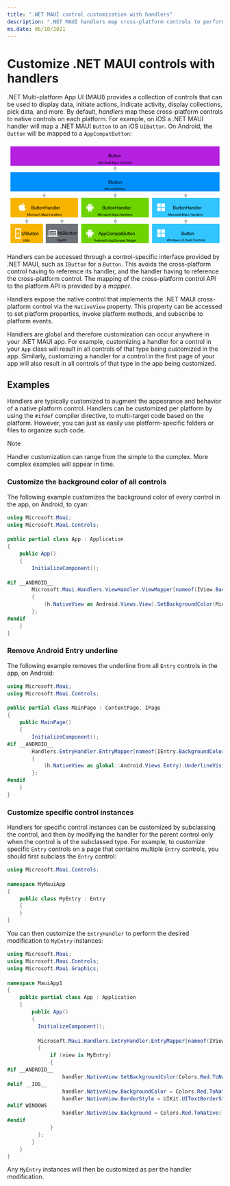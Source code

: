 ```yaml
---
title: ".NET MAUI control customization with handlers"
description: ".NET MAUI handlers map cross-platform controls to performant native controls on each platform."
ms.date: 06/10/2021
---
```


# Customize .NET MAUI controls with handlers

.NET Multi-platform App UI (MAUI) provides a collection of controls that can be used to display data, initiate actions, indicate activity, display collections, pick data, and more. By default, *handlers* map these cross-platform controls to native controls on each platform. For example, on iOS a .NET MAUI handler will map a .NET MAUI `Button` to an iOS `UIButton`. On Android, the `Button` will be mapped to a `AppCompatButton`:

![Button handler architecture](customize-images/button-handler.png)

Handlers can be accessed through a control-specific interface provided by .NET MAUI, such as `IButton` for a `Button`. This avoids the cross-platform control having to reference its handler, and the handler having to reference the cross-platform control. The mapping of the cross-platform control API to the platform API is provided by a *mapper*.

Handlers expose the native control that implements the .NET MAUI cross-platform control via the `NativeView` property. This property can be accessed to set platform properties, invoke platform methods, and subscribe to platform events.

Handlers are global and therefore customization can occur anywhere in your .NET MAUI app. For example, customizing a handler for a control in your `App` class will result in all controls of that type being customized in the app. Similarly, customizing a handler for a control in the first page of your app will also result in all controls of that type in the app being customized.

## Examples

Handlers are typically customized to augment the appearance and behavior of a native platform control. Handlers can be customized per platform by using the `#ifdef` compiler directive, to multi-target code based on the platform. However, you can just as easily use platform-specific folders or files to organize such code.

> [!NOTE]
> Handler customization can range from the simple to the complex. More complex examples will appear in time.

### Customize the background color of all controls

The following example customizes the background color of every control in the app, on Android, to cyan:

```csharp
using Microsoft.Maui;
using Microsoft.Maui.Controls;

public partial class App : Application
{
    public App()
    {
        InitializeComponent();

#if __ANDROID__
        Microsoft.Maui.Handlers.ViewHandler.ViewMapper[nameof(IView.BackgroundColor)] = (h, v) =>
        {
            (h.NativeView as Android.Views.View).SetBackgroundColor(Microsoft.Maui.Graphics.Colors.Cyan.ToNative());
        };
#endif
    }
}
```

### Remove Android Entry underline

The following example removes the underline from all `Entry` controls in the app, on Android:

```csharp
using Microsoft.Maui;
using Microsoft.Maui.Controls;

public partial class MainPage : ContentPage, IPage
{
    public MainPage()
    {
        InitializeComponent();
#if __ANDROID__
        Handlers.EntryHandler.EntryMapper[nameof(IEntry.BackgroundColor)] = (h, v) =>
        {
            (h.NativeView as global::Android.Views.Entry).UnderlineVisible = false;
        };
#endif
    }
}
```

### Customize specific control instances

Handlers for specific control instances can be customized by subclassing the control, and then by modifying the handler for the parent control only when the control is of the subclassed type. For example, to customize specific `Entry` controls on a page that contains multiple `Entry` controls, you should first subclass the `Entry` control:

```csharp
using Microsoft.Maui.Controls;

namespace MyMauiApp
{
    public class MyEntry : Entry
    {
    }
}
```

You can then customize the `EntryHandler` to perform the desired modification to `MyEntry` instances:

```csharp
using Microsoft.Maui;
using Microsoft.Maui.Controls;
using Microsoft.Maui.Graphics;

namespace MauiApp1
{
  	public partial class App : Application
  	{
  		public App()
  		{
          InitializeComponent();

          Microsoft.Maui.Handlers.EntryHandler.EntryMapper[nameof(IView.BackgroundColor)] = (handler, view) =>
          {
              if (view is MyEntry)
              {
#if __ANDROID__
                  handler.NativeView.SetBackgroundColor(Colors.Red.ToNative());
#elif __IOS__
                  handler.NativeView.BackgroundColor = Colors.Red.ToNative();
                  handler.NativeView.BorderStyle = UIKit.UITextBorderStyle.Line;
#elif WINDOWS
                  handler.NativeView.Background = Colors.Red.ToNative();
#endif
              }
          };
  		}
  	}
}
```

Any `MyEntry` instances will then be customized as per the handler modification.
